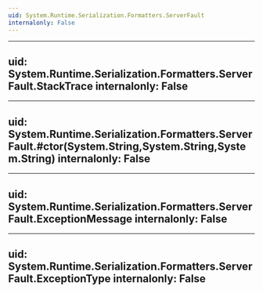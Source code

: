 ```yaml
---
uid: System.Runtime.Serialization.Formatters.ServerFault
internalonly: False
---
```


---
uid: System.Runtime.Serialization.Formatters.ServerFault.StackTrace
internalonly: False
---

---
uid: System.Runtime.Serialization.Formatters.ServerFault.#ctor(System.String,System.String,System.String)
internalonly: False
---

---
uid: System.Runtime.Serialization.Formatters.ServerFault.ExceptionMessage
internalonly: False
---

---
uid: System.Runtime.Serialization.Formatters.ServerFault.ExceptionType
internalonly: False
---
